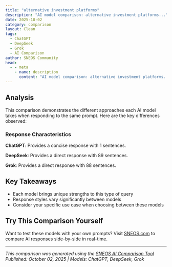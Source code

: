 ```yaml
---
title: "alternative investment platforms"
description: "AI model comparison: alternative investment platforms..."
date: 2025-10-02
category: comparison
layout: Clean
tags:
  - ChatGPT
  - DeepSeek
  - Grok
  - AI Comparison
author: SNEOS Community
head:
  - - meta
    - name: description
      content: "AI model comparison: alternative investment platforms..."
---
```


<ChatComparison
  title="alternative investment platforms"
  prompt="alternative investment platforms"
  :responses='{
    "ChatGPT": "Alternative investment platforms have grown in popularity, offering investors opportunities beyond traditional stocks and bonds. These platforms often provide access to private equity, real estate, cryptocurrency, art, commodities, and other non-traditional assets. Here are some popular categories and examples of alternative investment platforms:\n\n### 1. **Real Estate Crowdfunding**\n   - **Fundrise**: Enables investors to access private real estate investments with a low minimum investment.\n   - **RealtyMogul**: Offers investment opportunities in commercial real estate and REITs.\n   - **CrowdStreet**: Focuses on commercial real estate investments, allowing accredited investors to access institutional-quality deals.\n\n### 2. **Peer-to-Peer Lending**\n   - **LendingClub**: Facilitates personal loans and allows investors to fund portions of those loans for returns.\n   - **Prosper**: Another platform for peer-to-peer lending, enabling investors to earn interest by funding personal loans.\n\n### 3. **Equity Crowdfunding**\n   - **SeedInvest**: Allows investors to buy equity in startup companies.\n   - **Crowdcube**: A UK-based platform where businesses can raise funds from individual investors in exchange for equity.\n   - **Wefunder**: Focuses on small businesses and startups, allowing individual investors to participate in early-stage funding.\n\n### 4. **Cryptocurrency and Digital Assets**\n   - **Coinbase**: A well-known cryptocurrency exchange that also offers staking and investment in digital currencies.\n   - **Binance**: Offers trading and investing in a wide variety of cryptocurrencies.\n   - **BlockFi**: Provides crypto-backed loans and interest accounts where users can earn interest on their crypto holdings.\n\n### 5. **Art and Collectibles**\n   - **Masterworks**: Allows investors to buy shares in blue-chip art pieces, offering a way to invest in art at lower capital requirements.\n   - **Rally Rd**: Offers fractional ownership of collectibles, from rare cars to vintage toys.\n\n### 6. **Wine and Luxury Assets**\n   - **Vinovest**: Offers investment opportunities in fine wine, allowing diversification through a portfolio of vintages.\n   - **CurioInvest**: Focuses on luxury and collectible cars, enabling fractional ownership of high-end vehicles.\n\n### 7. **Commodities**\n   - **Vaulted**: A platform for investing in gold, allowing users to buy and sell gold bullion.\n   - **Hard Assets Alliance**: Offers a diversity of commodities including precious metals, collectibles, and other tangible assets.\n\n### 8. **Hedge Funds and Private Equity**\n   - **iCapital Network**: Provides access to alternative investment funds, including hedge funds and private equity for accredited investors.\n   - **Moonfare**: Allows investors to access private equity investments that traditionally require large capital outlays.\n\n### 9. **Tokenized Assets**\n   - **RealT**: Tokenizes real estate properties to allow fractional ownership through blockchain technology.\n   - **CurioInvest** (again): In addition to luxury cars, they explore tokenization of other assets as well.\n\n### 10. **Social Impact Investments**\n   - **Kiva**: A non-profit organization that allows individuals to lend money to low-income entrepreneurs and students around the world.\n   - **Inclusive Capital Partners**: Focuses on investing in companies that aim to generate a social and environmental impact alongside financial returns.\n\n### Considerations Before Investing\n- **Risk Tolerance**: Understand the risks associated with alternative assets, which can be more volatile and less liquid than traditional investments.\n- **Investment Horizon**: Many alternative investments are illiquid and may require a longer-term commitment.\n- **Due Diligence**: Research the platforms and opportunities thoroughly, as the regulatory environment can vary widely.\n\nInvestors should always conduct their own research or consult with a financial advisor before investing in alternative assets.",
    "DeepSeek": "Of course. \u0022Alternative investment platforms\u0022 is a broad and rapidly growing sector of fintech. These platforms use technology to democratize access to investment classes that were traditionally the domain of the wealthy or institutional investors.\n\nLet\u0027s break down what they are, the major types, key players, and what to consider before using them.\n\n### What Are Alternative Investment Platforms?\n\nThese are online marketplaces or software that allow individual investors to buy, trade, or gain exposure to assets **outside of the traditional \u0022long-only\u0022 stocks, bonds, and cash.**\n\n**Traditional Investments:** Publicly traded company stocks (Apple, Tesla), ETFs, Mutual Funds, Government Bonds.\n**Alternative Investments:** Everything else\u2014Real Estate, Private Equity, Venture Capital, Fine Art, Collectibles, Cryptocurrencies, Commodities, etc.\n\n---\n\n### Major Categories of Platforms \u0026 Key Players\n\nHere\u2019s a look at the different types of platforms, categorized by the asset class they focus on.\n\n#### 1. Real Estate Crowdfunding\nThese platforms allow you to invest in commercial or residential real estate projects with much lower capital requirements than buying a property outright.\n*   **Fundrise:** Focuses on eREITs and eFunds, making it very accessible for beginners. Low minimums (~$10).\n*   **Yieldstreet:** Offers real estate alongside other alternatives like litigation finance and art. Higher minimums, often $10,000\u002B.\n*   **CrowdStreet:** Targets accredited investors and focuses on commercial real estate projects. Higher potential returns but higher risk.\n*   **Arrived Homes / Ark7:** Allows you to buy shares of single-family rental properties and earn a portion of the rental income and appreciation.\n\n#### 2. Private Equity \u0026 Venture Capital\nThese platforms provide access to startups and private companies at various stages of growth.\n*   **AngelList:** The giant in this space. Connects startups with angel investors and job seekers. Offers funds and direct investments.\n*   **SeedInvest / StartEngine / Wefunder:** Equity crowdfunding platforms where anyone (often including non-accredited investors) can invest in early-stage startups.\n*   **CircleUp:** Focuses on early-stage consumer brands.\n\n#### 3. Art \u0026 Collectibles\nPlatforms that fractionalize high-value assets like fine art, trading cards, or vintage cars.\n*   **Masterworks:** The leader in fine art fractionalization. They buy blue-chip art, file it with the SEC, and you can buy shares. Focuses on art as an asset class for appreciation.\n*   **Rally Rd. / Otis (acquired by Public):** Allows fractional investing in a wider range of collectibles (cars, watches, comics, sneakers).\n*   **Collectable:** Specializes in sports memorabilia and trading cards (e.g., a fraction of a LeBron James rookie card).\n\n#### 4. Private Credit / Peer-to-Peer (P2P) Lending\nPlatforms that connect borrowers with individual lenders, bypassing traditional banks.\n*   **Prosper / LendingClub:** Pioneers in the P2P personal loan space. You fund parts of loans and receive monthly payments with interest.\n*   **Funding Circle:** Focuses on small business loans.\n\n#### 5. Broad Multi-Asset Platforms\nThese are like \u0022alternative investment supermarkets,\u0022 offering a curated selection from several categories.\n*   **Alto:** A standout platform with an IRA focus. Their Alto IRA allows you to use retirement funds to invest in a wide range of alternatives (startups, crypto, real estate) through partnerships with other platforms.\n*   **iCapital Network:** Primarily for financial advisors and their high-net-worth clients, offering access to premium private equity and hedge funds.\n\n#### 6. Crypto \u0026 Digital Assets\nWhile exchanges like Coinbase are well-known, some platforms are pushing into more complex crypto-based yields and services.\n*   **Coinbase / Kraken:** Standard exchanges for buying major cryptocurrencies.\n*   **Nexo / BlockFi (now restructuring):** Offered crypto lending and interest-earning accounts (now under more regulatory scrutiny).\n\n---\n\n### Key Benefits of Using These Platforms\n\n1.  **Democratization \u0026 Access:** You can invest in a Picasso or a skyscraper with a few hundred dollars.\n2.  **Portfolio Diversification:** Alternatives often have a low correlation to the stock market, which can help reduce overall portfolio risk.\n3.  **Potential for Higher Returns:** Some asset classes, like venture capital, offer outsized return potential (along with high risk).\n4.  **Direct Ownership:** You often own a direct or fractional share of the underlying asset, unlike a stock which is a share of a company.\n\n---\n\n### Crucial Risks and Considerations\n\n1.  **Illiquidity:** This is the biggest risk. Many alternatives have lock-up periods (e.g., 5-10 years). You often **cannot** sell your investment easily like a stock. Some platforms are creating secondary markets, but they are thin.\n2.  **High Risk \u0026 Volatility:** Startups fail, real estate projects can go bankrupt, and art markets can be fickle. You can lose your entire investment.\n3.  **High Fees:** Management fees, performance fees, and acquisition fees can be significantly higher than those for index funds.\n4.  **Complexity:** These are complex investments. It\u0027s crucial to understand the business model, the fee structure, and the exit strategy.\n5.  **Accredited Investor Rules:** Many of the best opportunities are restricted to \u0022Accredited Investors\u0022 (high income/net worth), limiting access for the general public.\n6.  **Due Diligence:** The platform does the initial vetting, but you are still responsible for understanding each specific investment.\n\n### Before You Invest: A Checklist\n\n*   **Read the Fine Print:** Understand the fee structure and the liquidity terms. How and when do you get your money back?\n*   **Start Small:** Allocate only a small portion of your portfolio (e.g., 5-10%) to these speculative investments.\n*   **Diversify Within Alternatives:** Don\u0027t put all your \u0022alt\u0022 money into one startup or one piece of art. Spread it across different platforms and asset classes.\n*   **Understand Your Time Horizon:** Only invest money you are confident you won\u0027t need for the next 5-10 years.\n*   **Check the Platform\u0027s Track Record:** How long have they been in business? Have they had any regulatory issues?\n\nIn summary, alternative investment platforms are powerful tools for building a modern, diversified portfolio. However, they are not a substitute for a core portfolio of traditional assets. They are speculative satellites to that core, offering exciting potential but requiring a careful, educated, and patient approach.",
    "Grok": "Alternative investment platforms are online marketplaces or services that allow individuals and institutions to invest in non-traditional assets beyond stocks, bonds, and cash. These platforms provide access to opportunities such as real estate, private equity, venture capital, hedge funds, cryptocurrencies, collectibles, and more. Below is an overview of alternative investment platforms, their types, and some popular examples:\n\n---\n\n### **What Are Alternative Investments?**\nAlternative investments are asset classes that fall outside the conventional categories of stocks, bonds, and cash. They often have different risk-return profiles, lower correlation to traditional markets, and may require higher minimum investments or longer lock-up periods. Common alternative investments include:\n- Real estate (crowdfunding, REITs)\n- Private equity and venture capital\n- Hedge funds\n- Commodities (gold, silver, oil)\n- Cryptocurrencies and blockchain assets\n- Collectibles (art, wine, NFTs)\n- Peer-to-peer lending\n- Infrastructure projects\n\n---\n\n### **What Are Alternative Investment Platforms?**\nThese are digital tools or marketplaces that democratize access to alternative investments, often lowering the barriers to entry for retail investors. They typically offer:\n- Access to curated investment opportunities.\n- Transparent fee structures.\n- Tools for portfolio management and tracking.\n- Educational resources for investors.\n\nMany platforms cater to both accredited and non-accredited investors, though some investments may still require accreditation (based on income or net worth, as defined by regulations like the SEC in the U.S.).\n\n---\n\n### **Types of Alternative Investment Platforms**\n1. **Real Estate Crowdfunding Platforms**\n   - Allow investors to pool funds to invest in properties or real estate projects.\n   - Examples: Fundrise, RealtyMogul, CrowdStreet.\n   \n2. **Private Equity and Venture Capital Platforms**\n   - Provide access to early-stage startups or private companies.\n   - Examples: AngelList, SeedInvest, StartEngine.\n\n3. **Peer-to-Peer Lending Platforms**\n   - Facilitate loans between individuals or small businesses, bypassing traditional banks.\n   - Examples: LendingClub, Prosper, Funding Circle.\n\n4. **Cryptocurrency and Blockchain Platforms**\n   - Offer investment in digital assets, NFTs, or decentralized finance (DeFi) projects.\n   - Examples: Coinbase, Binance, Kraken, OpenSea (for NFTs).\n\n5. **Collectibles and Fractional Ownership Platforms**\n   - Enable investment in fractional shares of art, wine, vintage cars, or other collectibles.\n   - Examples: Masterworks (art), Rally (collectibles), Vinovest (wine).\n\n6. **Hedge Fund and Managed Fund Platforms**\n   - Provide exposure to hedge funds or alternative strategies for accredited investors.\n   - Examples: Hedgeable, CAIS, iCapital Network.\n\n7. **Impact Investing Platforms**\n   - Focus on investments that generate social or environmental impact alongside financial returns.\n   - Examples: Swell Investing, Calvert Impact Capital.\n\n---\n\n### **Popular Alternative Investment Platforms**\nHere are some notable platforms across various categories:\n\n#### **1. Real Estate Crowdfunding**\n- **Fundrise**: Offers eREITs and real estate funds with low minimums for non-accredited investors. Focuses on residential and commercial properties.\n- **RealtyMogul**: Provides access to commercial real estate deals for both accredited and non-accredited investors.\n- **CrowdStreet**: Focuses on commercial real estate for accredited investors with higher minimums.\n\n#### **2. Startups and Venture Capital**\n- **AngelList**: A platform for investing in startups and connecting with angel investors. Primarily for accredited investors.\n- **SeedInvest**: Allows both accredited and non-accredited investors to invest in startups with low minimums.\n- **StartEngine**: A crowdfunding platform for startups, focusing on equity crowdfunding.\n\n#### **3. Peer-to-Peer Lending**\n- **LendingClub**: One of the largest P2P lending platforms, offering personal and business loans.\n- **Prosper**: A marketplace for personal loans with a focus on individual investors earning returns through lending.\n- **Funding Circle**: Focuses on small business loans for investors seeking fixed-income returns.\n\n#### **4. Cryptocurrency and Digital Assets**\n- **Coinbase**: A leading crypto exchange offering access to Bitcoin, Ethereum, and other digital assets.\n- **Binance**: A global crypto platform with a wide range of tokens and DeFi investment options.\n- **OpenSea**: A marketplace for NFTs, allowing users to invest in digital collectibles.\n\n#### **5. Fractional Ownership and Collectibles**\n- **Masterworks**: Offers fractional ownership in high-value artwork, making art investment accessible.\n- **Rally**: Allows investors to buy fractional shares in rare collectibles like vintage cars and sports memorabilia.\n- **Vinovest**: Focuses on fine wine investments with managed portfolios.\n\n#### **6. Impact and Sustainable Investing**\n- **Swell Investing**: Focuses on socially responsible investments (though it has been absorbed into other platforms).\n- **Calvert Impact Capital**: Offers investment products focused on positive social and environmental outcomes.\n\n---\n\n### **Benefits of Alternative Investment Platforms**\n- **Diversification**: Exposure to assets with low correlation to traditional markets.\n- **Accessibility**: Lower minimum investment thresholds compared to traditional alternative investments.\n- **Transparency**: Many platforms provide clear information on fees, risks, and performance.\n- **Convenience**: Digital interfaces make investing and tracking portfolios easy.\n\n---\n\n### **Risks and Considerations**\n- **Liquidity Risk**: Many alternative investments have long lock-up periods or limited secondary markets.\n- **Higher Fees**: Management and performance fees can be significant.\n- **Regulatory Risks**: Some platforms and investments may not be fully regulated.\n- **Market Risk**: Many alternative assets are speculative and can be highly volatile (e.g., cryptocurrencies, startups).\n- **Accreditation Requirements**: Certain investments may be restricted to accredited investors.\n\n---\n\n### **How to Choose an Alternative Investment Platform**\n1. **Understand Your Goals**: Are you seeking income, growth, or diversification? Different platforms cater to different objectives.\n2. **Check Accreditation Requirements**: Ensure you qualify for the platform\u2019s offerings.\n3. **Evaluate Fees**: Look for platforms with transparent and reasonable fee structures.\n4. **Research Track Record**: Review the platform\u2019s history, user reviews, and performance of past deals.\n5. **Risk Tolerance**: Assess the risk level of the investments offered and ensure they align with your profile.\n6. **Security and Regulation**: Choose platforms that comply with local regulations and have strong security measures.\n\n---\n\nAlternative investment platforms have made it easier for retail investors to diversify their portfolios and explore new asset classes. However, due diligence is critical, as these investments often carry higher risks. If you\u2019re new to this space, consider starting with smaller investments or consulting a financial advisor to align your choices with your overall financial plan. Let me know if you\u0027d like more details on a specific platform or type of investment!"
  }'
  published-date="10:10"
/>

## Analysis

This comparison demonstrates the different approaches each AI model takes when responding to the same prompt. Here are the key differences observed:

### Response Characteristics

**ChatGPT**: Provides a concise response with 1 sentences. 

**DeepSeek**: Provides a direct response with 89 sentences. 

**Grok**: Provides a direct response with 88 sentences. 

## Key Takeaways

- Each model brings unique strengths to this type of query
- Response styles vary significantly between models
- Consider your specific use case when choosing between these models

## Try This Comparison Yourself

Want to test these models with your own prompts? Visit [SNEOS.com](https://sneos.com) to compare AI responses side-by-side in real-time.

---

*This comparison was generated using the [SNEOS AI Comparison Tool](https://sneos.com)*
*Published: October 02, 2025 | Models: ChatGPT, DeepSeek, Grok*
